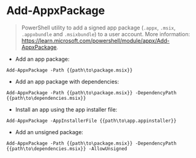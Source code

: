 # Add-AppxPackage

> PowerShell utility to add a signed app package (`.appx`, `.msix`, `.appxbundle` and `.msixbundle`) to a user account.
> More information: <https://learn.microsoft.com/powershell/module/appx/Add-AppxPackage>.

- Add an app package:

`Add-AppxPackage -Path {{path\to\package.msix}}`

- Add an app package with dependencies:

`Add-AppxPackage -Path {{path\to\package.msix}} -DependencyPath {{path\to\dependencies.msix}}`

- Install an app using the app installer file:

`Add-AppxPackage -AppInstallerFile {{path\to\app.appinstaller}}`

- Add an unsigned package:

`Add-AppxPackage -Path {{path\to\package.msix}} -DependencyPath {{path\to\dependencies.msix}} -AllowUnsigned`
